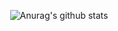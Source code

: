 

<div align = "center">
  
  ![Anurag's github stats](https://github-readme-stats.vercel.app/api?username=Nuung&theme=dark&show_icons=true)

</div>



<!--
**Nuung/Nuung** is a ✨ _special_ ✨ repository because its `README.md` (this file) appears on your GitHub profile.

Here are some ideas to get you started:

- 🔭 I’m currently working on ...
- 🌱 I’m currently learning ...
- 👯 I’m looking to collaborate on ...
- 🤔 I’m looking for help with ...
- 💬 Ask me about ...
- 📫 How to reach me: ...
- 😄 Pronouns: ...
- ⚡ Fun fact: ...
-->

